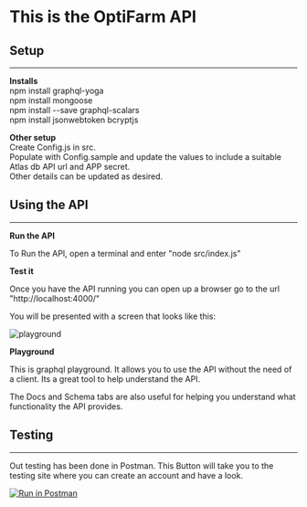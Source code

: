 # This is the OptiFarm API

## Setup

---

**Installs**<br  />
npm install graphql-yoga <br  />
npm install mongoose <br />
npm install --save graphql-scalars <br />
npm install jsonwebtoken bcryptjs <br />

**Other setup<br  />**
Create Config.js in src.<br  />
Populate with Config.sample and update the values to include a suitable Atlas db API url and APP secret. </br>Other details can be updated as desired.

## Using the API

---

**Run the API**


To Run the API, open a terminal and enter "node src/index.js"

**Test it**

Once you have the API running you can open up a browser go to the url "http://localhost:4000/"

You will be presented with a screen that looks like this:

![playground](https://cdn.discordapp.com/attachments/694874903584833546/808441264860430336/Screenshot_173.jpg)

**Playground**

This is graphql playground. It allows you to use the API without the need of a client. Its a great tool to help understand the API.

The Docs and Schema tabs are also useful for helping you understand what functionality the API provides.

## Testing

---

Out testing has been done in Postman. This Button will take you to the testing site where you can create an account and have a look.

[![Run in Postman](https://run.pstmn.io/button.svg)](https://app.getpostman.com/run-collection/660af285d8dc16ca17e7)
